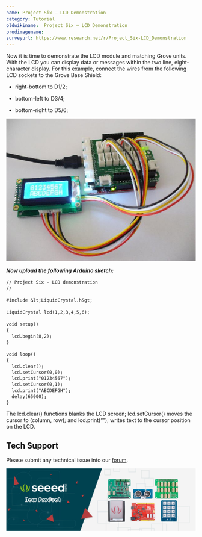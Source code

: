 ```yaml
---
name: Project Six – LCD Demonstration
category: Tutorial
oldwikiname:  Project Six – LCD Demonstration
prodimagename:  
surveyurl: https://www.research.net/r/Project_Six-LCD_Demonstration
---
```

Now it is time to demonstrate the LCD module and matching Grove units. With the LCD you can display data or messages within the two line, eight-character display. For this example, connect the wires from the following LCD sockets to the Grove Base Shield:

*   right-bottom to D1/2;

*   bottom-left to D3/4;

*   bottom-right to D5/6;

![](https://github.com/SeeedDocument/Project_Six-LCD_Demonstration/raw/master/img/Conn-six.jpg)

_**Now upload the following Arduino sketch:**_

```
// Project Six - LCD demonstration
//

#include &lt;LiquidCrystal.h&gt;

LiquidCrystal lcd(1,2,3,4,5,6);

void setup()
{
  lcd.begin(8,2);
}

void loop()
{
  lcd.clear();
  lcd.setCursor(0,0);
  lcd.print("01234567");
  lcd.setCursor(0,1);
  lcd.print("ABCDEFGH");
  delay(65000);
}
```

The lcd.clear() functions blanks the LCD screen; lcd.setCursor() moves the cursor to (column, row); and lcd.print(“”); writes text to the cursor position on the LCD.

## Tech Support
Please submit any technical issue into our [forum](http://forum.seeedstudio.com/). <br /><p style="text-align:center"><a href="https://www.seeedstudio.com/act-4.html?utm_source=wiki&utm_medium=wikibanner&utm_campaign=newproducts" target="_blank"><img src="https://github.com/SeeedDocument/Wiki_Banner/raw/master/new_product.jpg" /></a></p>